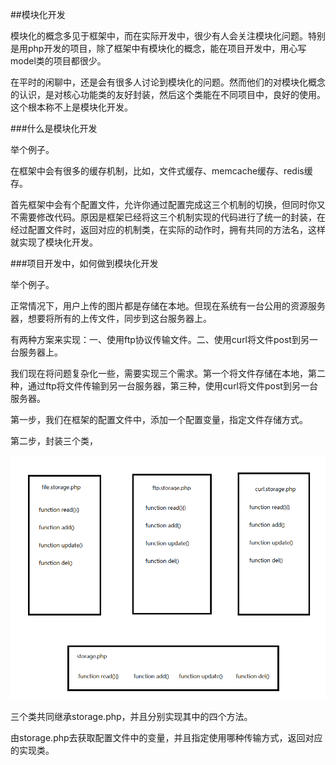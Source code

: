 ##模块化开发

模块化的概念多见于框架中，而在实际开发中，很少有人会关注模块化问题。特别是用php开发的项目，除了框架中有模块化的概念，能在项目开发中，用心写model类的项目都很少。

在平时的闲聊中，还是会有很多人讨论到模块化的问题。然而他们的对模块化概念的认识，是对核心功能类的友好封装，然后这个类能在不同项目中，良好的使用。这个根本称不上是模块化开发。

###什么是模块化开发

举个例子。

在框架中会有很多的缓存机制，比如，文件式缓存、memcache缓存、redis缓存。

首先框架中会有个配置文件，允许你通过配置完成这三个机制的切换，但同时你又不需要修改代码。原因是框架已经将这三个机制实现的代码进行了统一的封装，在经过配置文件时，返回对应的机制类，在实际的动作时，拥有共同的方法名，这样就实现了模块化开发。

###项目开发中，如何做到模块化开发

举个例子。

正常情况下，用户上传的图片都是存储在本地。但现在系统有一台公用的资源服务器，想要将所有的上传文件，同步到这台服务器上。

有两种方案来实现：一、使用ftp协议传输文件。二、使用curl将文件post到另一台服务器上。

我们现在将问题复杂化一些，需要实现三个需求。第一个将文件存储在本地，第二种，通过ftp将文件传输到另一台服务器，第三种，使用curl将文件post到另一台服务器。

第一步，我们在框架的配置文件中，添加一个配置变量，指定文件存储方式。

第二步，封装三个类，

![封装类示意图](./images/module001.png)

三个类共同继承storage.php，并且分别实现其中的四个方法。

由storage.php去获取配置文件中的变量，并且指定使用哪种传输方式，返回对应的实现类。